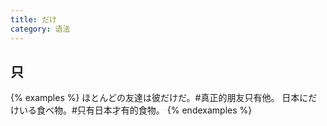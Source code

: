 ```yaml
---
title: だけ
category: 语法
---
```


## 只

{% examples %}
ほとんどの友達は彼だけだ。#真正的朋友只有他。
日本にだけいる食べ物。#只有日本才有的食物。
{% endexamples %}

